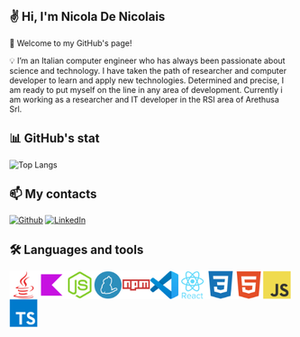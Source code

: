 ## ✌️ Hi, I'm Nicola De Nicolais

📌 Welcome to my GitHub's page!

💡 I’m an Italian computer engineer who has always been passionate about science and technology. I have taken the path of researcher and computer developer to learn and apply new technologies. Determined and precise, I am ready to put myself on the line in any area of development. Currently i am working as a researcher and IT developer in the RSI area of Arethusa Srl.

## 📊 GitHub's stat
![Top Langs](https://github-readme-stats.vercel.app/api/top-langs/?username=ndenicolais&layout=compact)

## 📫 My contacts
<a href="https://github.com/ndenicolais" target="_blank"><img alt="Github" src="https://img.shields.io/badge/GitHub-%2312100E.svg?&style=for-the-badge&logo=Github&logoColor=white" title="GitHub"/></a>
  <a href="https://it.linkedin.com/in/nicola-de-nicolais" target="_blank"><img src="https://img.shields.io/badge/-LinkedIn-%230077B5?style=for-the-badge&logo=linkedin&logoColor=white" target="_blank" title="LinkedIn"></a>   
  
## 🛠 Languages and tools
<img align="center" height="50" width="50" src="https://github.com/devicons/devicon/blob/master/icons/java/java-plain.svg" title="Java" style="max-width: 100%;"><img align="center" height="50" width="50" src="https://github.com/devicons/devicon/blob/master/icons/kotlin/kotlin-plain.svg" title="Kotlin" style="max-width: 100%;"><img align="center" height="50" width="50" src="https://github.com/devicons/devicon/blob/master/icons/nodejs/nodejs-plain.svg" title="NodeJS" style="max-width: 100%;"><img align="center" height="50" width="50" src="https://github.com/devicons/devicon/blob/master/icons/yarn/yarn-original.svg" title="Yarn" style="max-width: 100%;"><img align="center" height="50" width="50" src="https://github.com/devicons/devicon/blob/master/icons/npm/npm-original-wordmark.svg" title="NPM" style="max-width: 100%;"><img align="center" height="50" width="50" src="https://github.com/devicons/devicon/blob/master/icons/vscode/vscode-original.svg" title="VSCode" style="max-width: 100%;"><img align="center" height="50" width="50" src="https://github.com/devicons/devicon/blob/master/icons/react/react-original-wordmark.svg" title="React" style="max-width: 100%;"><img align="center" height="50" width="50" src="https://github.com/devicons/devicon/blob/master/icons/css3/css3-plain.svg" title="CSS3" style="max-width: 100%;"><img align="center" height="50" width="50" src="https://github.com/devicons/devicon/blob/master/icons/html5/html5-plain.svg" title="HTML5" style="max-width: 100%;"><img align="center" height="50" width="50" src="https://github.com/devicons/devicon/blob/master/icons/javascript/javascript-original.svg" title="JavaScript" style="max-width: 100%;"><img align="center" height="50" width="50" src="https://github.com/devicons/devicon/blob/master/icons/typescript/typescript-original.svg" title="TypeScript" style="max-width: 100%;">
